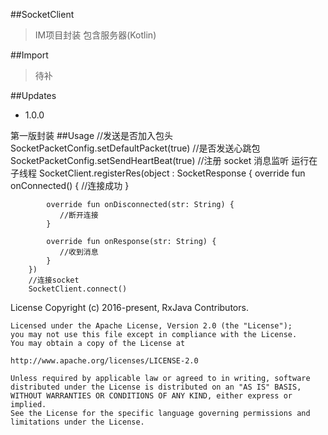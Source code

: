##SocketClient
>IM项目封装 包含服务器(Kotlin)

##Import
>待补

##Updates
- 1.0.0 

 第一版封装
##Usage
		//发送是否加入包头
		SocketPacketConfig.setDefaultPacket(true)
		//是否发送心跳包
        SocketPacketConfig.setSendHeartBeat(true)
		//注册 socket 消息监听 运行在子线程
        SocketClient.registerRes(object : SocketResponse {
            override fun onConnected() {
               //连接成功
            }

            override fun onDisconnected(str: String) {
               //断开连接 
            }

            override fun onResponse(str: String) {
               //收到消息
            }
        })
        //连接socket
        SocketClient.connect()
License
	Copyright (c) 2016-present, RxJava Contributors.
	
	Licensed under the Apache License, Version 2.0 (the "License");
	you may not use this file except in compliance with the License.
	You may obtain a copy of the License at
	
	http://www.apache.org/licenses/LICENSE-2.0
	
	Unless required by applicable law or agreed to in writing, software
	distributed under the License is distributed on an "AS IS" BASIS,
	WITHOUT WARRANTIES OR CONDITIONS OF ANY KIND, either express or implied.
	See the License for the specific language governing permissions and
	limitations under the License.